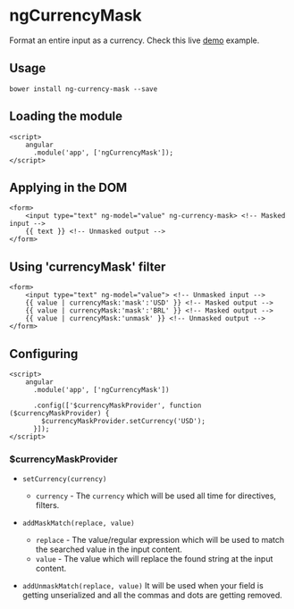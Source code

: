 ngCurrencyMask
==============

Format an entire input as a currency. Check this live [demo](http://plnkr.co/edit/zjJw8gfvaVFIUN9OIvea?p=preview) example.

## Usage
```
bower install ng-currency-mask --save
```

## Loading the module
```
<script>
	angular
	  .module('app', ['ngCurrencyMask']);
</script>
```

## Applying in the DOM
```
<form>
	<input type="text" ng-model="value" ng-currency-mask> <!-- Masked input -->
	{{ text }} <!-- Unmasked output -->
</form>
```

## Using 'currencyMask' filter
```
<form>
	<input type="text" ng-model="value"> <!-- Unmasked input -->
	{{ value | currencyMask:'mask':'USD' }} <!-- Masked output -->
	{{ value | currencyMask:'mask':'BRL' }} <!-- Masked output -->
	{{ value | currencyMask:'unmask' }} <!-- Unmasked output -->
</form>
```

## Configuring
```
<script>
	angular
	  .module('app', ['ngCurrencyMask'])

	  .config(['$currencyMaskProvider', function ($currencyMaskProvider) {
	  	$currencyMaskProvider.setCurrency('USD');
	  }]);
</script>
```

### $currencyMaskProvider

- `setCurrency(currency)`
	- `currency` - The `currency` which will be used all time for directives, filters.

- `addMaskMatch(replace, value)`
	- `replace` - The value/regular expression which will be used to match the searched value in the input content.
	- `value` - The value which will replace the found string at the input content.

- `addUnmaskMatch(replace, value)` It will be used when your field is getting unserialized and all the commas and dots are getting removed.